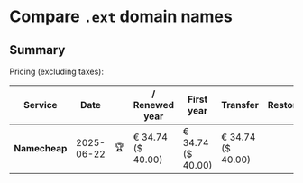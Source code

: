 # Compare `.ext` domain names

## Summary

Pricing (excluding taxes):

| Service | Date |  | / Renewed year | First year | Transfer | Restoration |
|--|--|--|--|--|--|--|
| **Namecheap** | 2025-06-22 | 🏆 | € 34.74<br>($ 40.00) | € 34.74<br>($ 40.00) | € 34.74<br>($ 40.00) |  |
